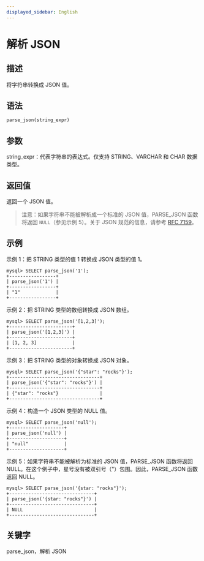 ```yaml
---
displayed_sidebar: English
---
```


# 解析 JSON

## 描述

将字符串转换成 JSON 值。

## 语法

```Haskell
parse_json(string_expr)
```

## 参数

string_expr：代表字符串的表达式。仅支持 STRING、VARCHAR 和 CHAR 数据类型。

## 返回值

返回一个 JSON 值。

> 注意：如果字符串不能被解析成一个标准的 JSON 值，PARSE_JSON 函数将返回 `NULL`（参见示例 5）。关于 JSON 规范的信息，请参考 [RFC 7159](https://tools.ietf.org/html/rfc7159?spm=a2c63.p38356.0.0.14d26b9fcp7fcf#page-4)。

## 示例

示例 1：把 STRING 类型的值 1 转换成 JSON 类型的值 1。

```plaintext
mysql> SELECT parse_json('1');
+-----------------+
| parse_json('1') |
+-----------------+
| "1"             |
+-----------------+
```

示例 2：把 STRING 类型的数组转换成 JSON 数组。

```plaintext
mysql> SELECT parse_json('[1,2,3]');
+-----------------------+
| parse_json('[1,2,3]') |
+-----------------------+
| [1, 2, 3]             |
+-----------------------+ 
```

示例 3：把 STRING 类型的对象转换成 JSON 对象。

```plaintext
mysql> SELECT parse_json('{"star": "rocks"}');
+---------------------------------+
| parse_json('{"star": "rocks"}') |
+---------------------------------+
| {"star": "rocks"}               |
+---------------------------------+
```

示例 4：构造一个 JSON 类型的 NULL 值。

```plaintext
mysql> SELECT parse_json('null');
+--------------------+
| parse_json('null') |
+--------------------+
| "null"             |
+--------------------+
```

示例 5：如果字符串不能被解析为标准的 JSON 值，PARSE_JSON 函数将返回 NULL。在这个例子中，星号没有被双引号（"）包围。因此，PARSE_JSON 函数返回 NULL。

```plaintext
mysql> SELECT parse_json('{star: "rocks"}');
+-------------------------------+
| parse_json('{star: "rocks"}') |
+-------------------------------+
| NULL                          |
+-------------------------------+
```

## 关键字

parse_json，解析 JSON
